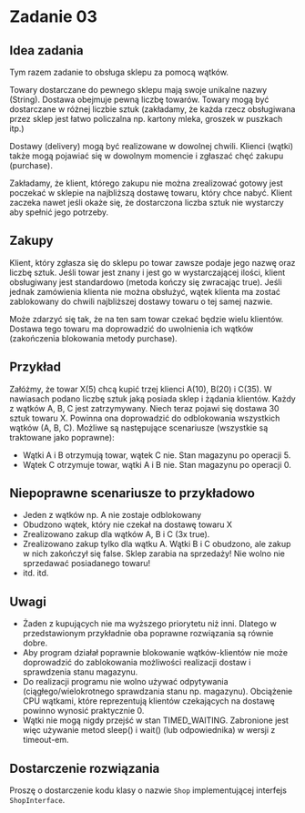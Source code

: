 # Zadanie 03

## Idea zadania

Tym razem zadanie to obsługa sklepu za pomocą wątków.

Towary dostarczane do pewnego sklepu mają swoje unikalne nazwy (String). Dostawa obejmuje pewną liczbę towarów. Towary mogą być dostarczane w różnej liczbie sztuk (zakładamy, że każda rzecz obsługiwana przez sklep jest łatwo policzalna np. kartony mleka, groszek w puszkach itp.)

Dostawy (delivery) mogą być realizowane w dowolnej chwili. Klienci (wątki) także mogą pojawiać się w dowolnym momencie i zgłaszać chęć zakupu (purchase).

Zakładamy, że klient, którego zakupu nie można zrealizować gotowy jest poczekać w sklepie na najbliższą dostawę towaru, który chce nabyć. Klient zaczeka nawet jeśli okaże się, że dostarczona liczba sztuk nie wystarczy aby spełnić jego potrzeby.

## Zakupy

Klient, który zgłasza się do sklepu po towar zawsze podaje jego nazwę oraz liczbę sztuk. Jeśli towar jest znany i jest go w wystarczającej ilości, klient obsługiwany jest standardowo (metoda kończy się zwracając true). Jeśli jednak zamówienia klienta nie można obsłużyć, wątek klienta ma zostać zablokowany do chwili najbliższej dostawy towaru o tej samej nazwie.

Może zdarzyć się tak, że na ten sam towar czekać będzie wielu klientów. Dostawa tego towaru ma doprowadzić do uwolnienia ich wątków (zakończenia blokowania metody purchase).

## Przykład

Załóżmy, że towar X(5) chcą kupić trzej klienci A(10), B(20) i C(35). W nawiasach podano liczbę sztuk jaką posiada sklep i żądania klientów. Każdy z wątków A, B, C jest zatrzymywany. Niech teraz pojawi się dostawa 30 sztuk towaru X. Powinna ona doprowadzić do odblokowania wszystkich wątków (A, B, C). Możliwe są następujące scenariusze (wszystkie są traktowane jako poprawne):

- Wątki A i B otrzymują towar, wątek C nie. Stan magazynu po operacji 5.
- Wątek C otrzymuje towar, wątki A i B nie. Stan magazynu po operacji 0.

## Niepoprawne scenariusze to przykładowo

- Jeden z wątków np. A nie zostaje odblokowany
- Obudzono wątek, który nie czekał na dostawę towaru X
- Zrealizowano zakup dla wątków A, B i C (3x true).
- Zrealizowano zakup tylko dla wątku A. Wątki B i C obudzono, ale zakup w nich zakończył się false. Sklep zarabia na sprzedaży! Nie wolno nie sprzedawać posiadanego towaru!
- itd. itd.

## Uwagi

- Żaden z kupujących nie ma wyższego priorytetu niż inni. Dlatego w przedstawionym przykładnie oba poprawne rozwiązania są równie dobre.
- Aby program działał poprawnie blokowanie wątków-klientów nie może doprowadzić do zablokowania możliwości realizacji dostaw i sprawdzenia stanu magazynu.
- Do realizacji programu nie wolno używać odpytywania (ciągłego/wielokrotnego sprawdzania stanu np. magazynu). Obciążenie CPU wątkami, które reprezentują klientów czekających na dostawę powinno wynosić praktycznie 0.
- Wątki nie mogą nigdy przejść w stan TIMED_WAITING. Zabronione jest więc używanie metod sleep() i wait() (lub odpowiednika) w wersji z timeout-em.

## Dostarczenie rozwiązania

Proszę o dostarczenie kodu klasy o nazwie `Shop` implementującej interfejs `ShopInterface`.
